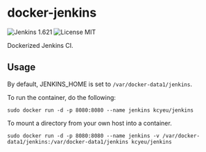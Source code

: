 # docker-jenkins

![Jenkins 1.621](https://img.shields.io/badge/jenkins-1.621-brightgreen.svg)
![License MIT](https://img.shields.io/badge/license-MIT-blue.svg)

Dockerized Jenkins CI.

## Usage

By default, JENKINS_HOME is set to `/var/docker-data1/jenkins`.

To run the container, do the following:

```
sudo docker run -d -p 8080:8080 --name jenkins kcyeu/jenkins
```

To mount a directory from your own host into a container.

```
sudo docker run -d -p 8080:8080 --name jenkins -v /var/docker-data1/jenkins:/var/docker-data1/jenkins kcyeu/jenkins
```
